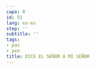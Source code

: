 ```yaml
---
capo: 0
id: 51
lang: es-es
step: ''
subtitle: ''
tags:
- pas
- pen
title: DICE EL SEÑOR A MI SEÑOR
---
```

